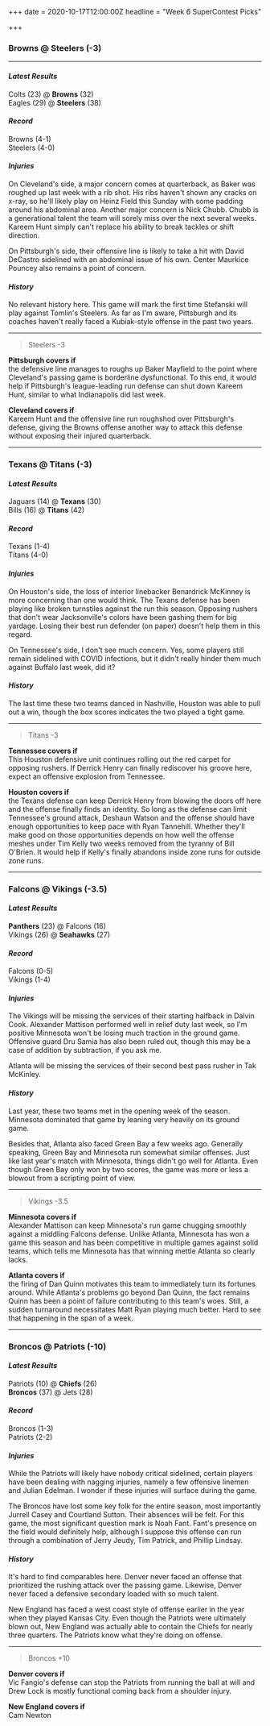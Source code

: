+++
date = 2020-10-17T12:00:00Z
headline = "Week 6 SuperContest Picks"

+++
### Browns @ Steelers (-3)

***

#### _Latest Results_

Colts (23) @ **Browns** (32)  
Eagles (29) @ **Steelers** (38)

#### _Record_

Browns (4-1)  
Steelers (4-0)

#### _Injuries_

On Cleveland's side, a major concern comes at quarterback, as Baker was roughed up last week with a rib shot. His ribs haven't shown any cracks on x-ray, so he'll likely play on Heinz Field this Sunday with some padding around his abdominal area. Another major concern is Nick Chubb. Chubb is a generational talent the team will sorely miss over the next several weeks. Kareem Hunt simply can't replace his ability to break tackles or shift direction.

On Pittsburgh's side, their offensive line is likely to take a hit with David DeCastro sidelined with an abdominal issue of his own. Center Maurkice Pouncey also remains a point of concern.

#### _History_

No relevant history here. This game will mark the first time Stefanski will play against Tomlin's Steelers. As far as I'm aware, Pittsburgh and its coaches haven't really faced a Kubiak-style offense in the past two years.

***

> Steelers -3

**Pittsburgh covers if**  
the defensive line manages to roughs up Baker Mayfield to the point where Cleveland's passing game is borderline dysfunctional. To this end, it would help if Pittsburgh's league-leading run defense can shut down Kareem Hunt, similar to what Indianapolis did last week.

**Cleveland covers if**  
Kareem Hunt and the offensive line run roughshod over Pittsburgh's defense, giving the Browns offense another way to attack this defense without exposing their injured quarterback.

***

### Texans @ Titans (-3)

#### _Latest Results_

Jaguars (14) @ **Texans** (30)  
Bills (16) @ **Titans** (42)

#### _Record_

Texans (1-4)  
Titans (4-0)

#### _Injuries_

On Houston's side, the loss of interior linebacker Benardrick McKinney is more concerning than one would think. The Texans defense has been playing like broken turnstiles against the run this season. Opposing rushers that don't wear Jacksonville's colors have been gashing them for big yardage. Losing their best run defender (on paper) doesn't help them in this regard.

On Tennessee's side, I don't see much concern. Yes, some players still remain sidelined with COVID infections, but it didn't really hinder them much against Buffalo last week, did it?

#### _History_

The last time these two teams danced in Nashville, Houston was able to pull out a win, though the box scores indicates the two played a tight game.

***

> Titans -3

**Tennessee covers if**  
This Houston defensive unit continues rolling out the red carpet for opposing rushers. If Derrick Henry can finally rediscover his groove here, expect an offensive explosion from Tennessee.

**Houston covers if**  
the Texans defense can keep Derrick Henry from blowing the doors off here and the offense finally finds an identity. So long as the defense can limit Tennessee's ground attack, Deshaun Watson and the offense should have enough opportunities to keep pace with Ryan Tannehill. Whether they'll make good on those opportunities depends on how well the offense meshes under Tim Kelly two weeks removed from the tyranny of Bill O'Brien. It would help if Kelly's finally abandons inside zone runs for outside zone runs.

***

### Falcons @ Vikings (-3.5)

#### _Latest Results_

**Panthers** (23) @ Falcons (16)  
Vikings (26) @ **Seahawks** (27)

#### _Record_

Falcons (0-5)  
Vikings (1-4)

#### _Injuries_

The Vikings will be missing the services of their starting halfback in Dalvin Cook. Alexander Mattison performed well in relief duty last week, so I'm positive Minnesota won't be losing much traction in the ground game. Offensive guard Dru Samia has also been ruled out, though this may be a case of addition by subtraction, if you ask me.

Atlanta will be missing the services of their second best pass rusher in Tak McKinley.

#### _History_

Last year, these two teams met in the opening week of the season. Minnesota dominated that game by leaning very heavily on its ground game.

Besides that, Atlanta also faced Green Bay a few weeks ago. Generally speaking, Green Bay and Minnesota run somewhat similar offenses. Just like last year's match with Minnesota, things didn't go well for Atlanta. Even though Green Bay only won by two scores, the game was more or less a blowout from a scripting point of view.

***

> Vikings -3.5

**Minnesota covers if**  
Alexander Mattison can keep Minnesota's run game chugging smoothly against a middling Falcons defense. Unlike Atlanta, Minnesota has won a game this season and has been competitive in multiple games against solid teams, which tells me Minnesota has that winning mettle Atlanta so clearly lacks.

**Atlanta covers if**  
the firing of Dan Quinn motivates this team to immediately turn its fortunes around. While Atlanta's problems go beyond Dan Quinn, the fact remains Quinn has been a point of failure contributing to this team's woes. Still, a sudden turnaround necessitates Matt Ryan playing much better. Hard to see that happening in the span of a week.

***

### Broncos @ Patriots (-10)

#### _Latest Results_

Patriots (10) @ **Chiefs** (26)  
**Broncos** (37) @ Jets (28)

#### _Record_

Broncos (1-3)  
Patriots (2-2)

#### _Injuries_

While the Patriots will likely have nobody critical sidelined, certain players have been dealing with nagging injuries, namely a few offensive linemen and Julian Edelman. I wonder if these injuries will surface during the game.

The Broncos have lost some key folk for the entire season, most importantly Jurrell Casey and Courtland Sutton. Their absences will be felt. For this game, the most significant question mark is Noah Fant. Fant's presence on the field would definitely help, although I suppose this offense can run through a combination of Jerry Jeudy, Tim Patrick, and Phillip Lindsay.

#### _History_

It's hard to find comparables here. Denver never faced an offense that prioritized the rushing attack over the passing game. Likewise, Denver never faced a defensive secondary loaded with so much talent.

New England has faced a west coast style of offense earlier in the year when they played Kansas City. Even though the Patriots were ultimately blown out, New England was actually able to contain the Chiefs for nearly three quarters. The Patriots know what they're doing on offense.

***

> Broncos +10

**Denver covers if**  
Vic Fangio's defense can stop the Patriots from running the ball at will and Drew Lock is mostly functional coming back from a shoulder injury.

**New England covers if**  
Cam Newton